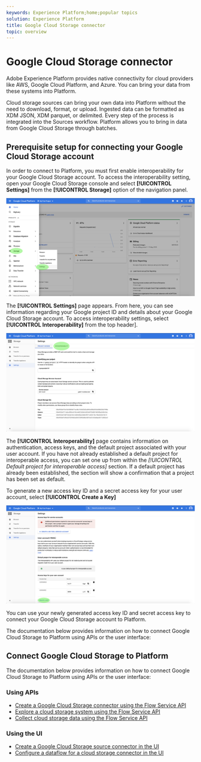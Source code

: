 ```yaml
---
keywords: Experience Platform;home;popular topics
solution: Experience Platform
title: Google Cloud Storage connector
topic: overview
---
```


# Google Cloud Storage connector

Adobe Experience Platform provides native connectivity for cloud providers like AWS, Google Cloud Platform, and Azure. You can bring your data from these systems into Platform.

Cloud storage sources can bring your own data into Platform without the need to download, format, or upload. Ingested data can be formatted as XDM JSON, XDM parquet, or delimited. Every step of the process is integrated into the Sources workflow. Platform allows you to bring in data from Google Cloud Storage through batches.

## Prerequisite setup for connecting your Google Cloud Storage account

In order to connect to Platform, you must first enable interoperability for your Google Cloud Storage account. To access the interoperability setting, open your Google Cloud Storage console and select **[!UICONTROL Settings]** from the **[!UICONTROL Storage]** option of the navigation panel.

![](../../images/tutorials/create/google-cloud-storage/nav.png)

The **[!UICONTROL Settings]** page appears. From here, you can see information regarding your Google project ID and details about your Google Cloud Storage account. To access interoperability settings, select **[!UICONTROL Interoperability]** from the top header].

![](../../images/tutorials/create/google-cloud-storage/project-access.png)

The **[!UICONTROL Interoperability]** page contains information on authentication, access keys, and the default project associated with your user account. If you have not already established a default project for interoperable access, you can set one up from within the *[!UICONTROL Default project for interoperable access]* section. If a default project has already been established, the section will show a confirmation that a project has been set as default.

To generate a new access key ID and a secret access key for your user account, select **[!UICONTROL Create a Key]**

![](../../images/tutorials/create/google-cloud-storage/interoperability.png)

You can use your newly generated access key ID and secret access key to connect your Google Cloud Storage account to Platform.

The documentation below provides information on how to connect Google Cloud Storage to Platform using APIs or the user interface:

## Connect Google Cloud Storage to Platform

The documentation below provides information on how to connect Google Cloud Storage to Platform using APIs or the user interface:

### Using APIs

- [Create a Google Cloud Storage connector using the Flow Service API](../../tutorials/api/create/cloud-storage/google.md)
- [Explore a cloud storage system using the Flow Service API](../../tutorials/api/explore/cloud-storage.md)
- [Collect cloud storage data using the Flow Service API](../../tutorials/api/collect/cloud-storage.md)

### Using the UI

- [Create a Google Cloud Storage source connector in the UI](../../tutorials/ui/create/cloud-storage/google-cloud-storage.md)
- [Configure a dataflow for a cloud storage connector in the UI](../../tutorials/ui/dataflow/batch/cloud-storage.md)